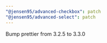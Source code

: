 ```yaml
---
"@jensen95/advanced-checkbox": patch
"@jensen95/advanced-select": patch
---
```


Bump prettier from 3.2.5 to 3.3.0

